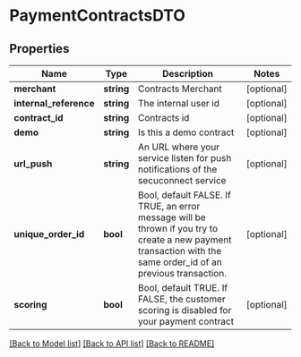 # PaymentContractsDTO

## Properties
Name | Type | Description | Notes
------------ | ------------- | ------------- | -------------
**merchant** | **string** | Contracts Merchant | [optional] 
**internal_reference** | **string** | The internal user id | [optional] 
**contract_id** | **string** | Contracts id | [optional] 
**demo** | **string** | Is this a demo contract | [optional] 
**url_push** | **string** | An URL where your service listen for push notifications of the secuconnect service | [optional] 
**unique_order_id** | **bool** | Bool, default FALSE. If TRUE, an error message will be thrown if you try to create a new payment transaction with the same order_id of an previous transaction. | [optional] 
**scoring** | **bool** | Bool, default TRUE. If FALSE, the customer scoring is disabled for your payment contract | [optional] 

[[Back to Model list]](../README.md#documentation-for-models) [[Back to API list]](../README.md#documentation-for-api-endpoints) [[Back to README]](../README.md)


